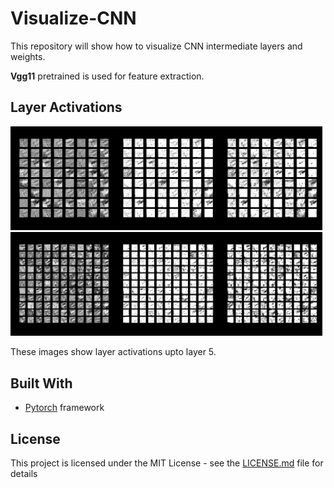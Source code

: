# Visualize-CNN
This repository will show how to visualize CNN intermediate layers and weights.

**Vgg11** pretrained is used for feature extraction.

## Layer Activations
<img src="activation_images/figure_0.png" alt="Layer 0" width="33%"/><img src="activation_images/figure_1.png" alt="Layer 0" width="33%"/><img src="activation_images/figure_2.png" alt="Layer 0" width="33%"/><img src="activation_images/figure_3.png" alt="Layer 0" width="33%"/><img src="activation_images/figure_4.png" alt="Layer 0" width="33%"/><img src="activation_images/figure_5.png" alt="Layer 0" width="33%"/>

These images show layer activations upto layer 5. 
<!-- 1. Implementation of [Image Style Transfer Using Convolutional Neural Networks](https://www.cv-foundation.org/openaccess/content_cvpr_2016/papers/Gatys_Image_Style_Transfer_CVPR_2016_paper.pdf) *Gatys (CVPR 2016)* paper in [Style_Transfer_Gatys_CVPR2016.ipynb](https://github.com/abhigoogol/Style-Transfer/blob/master/Style_Transfer_Gatys_CVPR2016.ipynb) Notebook

## To Do:
1. Add comments
2. Implementation of [Universal Style Transfer via Feature Transforms](https://arxiv.org/abs/1705.08086) *Yijun Li (NIPS 2017)* paper -->

## Built With

* [Pytorch](https://pytorch.org/) framework 

## License
This project is licensed under the MIT License - see the [LICENSE.md](https://github.com/abhigoogol/Visualize-CNN/blob/master/LICENSE) file for details
